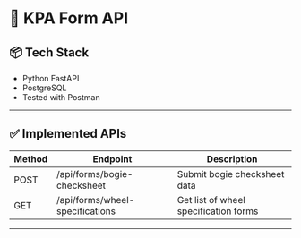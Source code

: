 # 🚀 KPA Form API 

## 📦 Tech Stack
- Python FastAPI
- PostgreSQL
- Tested with Postman

---

## ✅ Implemented APIs
| Method | Endpoint | Description |
|--|--|--|
| POST | /api/forms/bogie-checksheet | Submit bogie checksheet data |
| GET | /api/forms/wheel-specifications | Get list of wheel specification forms |

---
